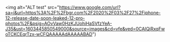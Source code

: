 <img alt="ALT test" src="https://www.google.com/url?sa=i&url=https%3A%2F%2Fbgr.com%2F2020%2F03%2F27%2Fiphone-12-release-date-soon-leaked-12-pro-photos%2F&psig=AOvVaw0HzKJUohiHaSVfzYeA-J35&ust=1603445850549000&source=images&cd=vfe&ved=0CAIQjRxqFwoTCKCEqrTzx-wCFQAAAAAdAAAAABAD")
